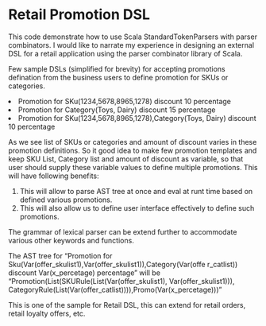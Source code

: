 <h1>Retail Promotion DSL</h1>

This code demonstrate how to use Scala StandardTokenParsers with parser combinators. I would like to narrate my experience in designing an external DSL for a retail application using the parser combinator library of Scala.

Few sample DSLs (simplified for brevity) for accepting promotions defination from the business users to define promotion for SKUs or categories. 

<li>Promotion for SKu(1234,5678,8965,1278) discount 10 percentage</li>
<li>Promotion for Category(Toys, Dairy) discount 15 percentage</li> 
<li>Promotion for SKu(1234,5678,8965,1278),Category(Toys, Dairy) discount 10 percentage</li> 

As we see list of SKUs or categories and amount of discount varies in these promotion definitions. So it good idea to make few promotion templates and keep SKU List, Category list and amount of discount as variable, so that user should supply these variable values to define multiple promotions. This will have following benefits:

1. This will allow to parse AST tree at once and eval at runt time based on defined various promotions. 
2. This will also allow us to define user interface effectively to define such promotions. 

The grammar of lexical parser can be extend further to accommodate various other keywords and functions. 

The AST tree for “Promotion for Sku(Var(offer_skulist1),Var(offer_skulist1)),Category(Var(offe r_catlist)) discount Var(x_percetage) percentage” will be “Promotion(List(SKURule(List(Var(offer_skulist1), Var(offer_skulist1))), CategoryRule(List(Var(offer_catlist)))),Promo(Var(x_percetage)))”

This is one of the sample for Retail DSL, this can extend for retail orders, retail loyalty offers, etc.
